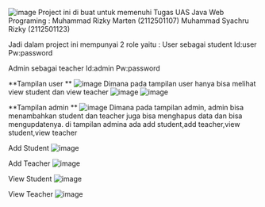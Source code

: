 ![image](https://github.com/SyachruRizky/School-Management-System/assets/102303552/f00c8ea4-df17-4507-aad4-f680d9387221)
Project ini di buat untuk memenuhi Tugas UAS Java Web Programing :
Muhammad Rizky Marten (2112501107)
Muhammad Syachru Rizky (2112501123)

Jadi dalam project ini mempunyai 2 role yaitu :
User sebagai student 
Id:user
Pw:password

Admin sebagai teacher 
Id:admin 
Pw:password

**Tampilan user **
![image](https://github.com/SyachruRizky/School-Management-System/assets/102303552/9281b91d-2f20-4170-9f69-ae088787ccfe)
Dimana pada tampilan user hanya bisa melihat view student dan view teacher 
![image](https://github.com/SyachruRizky/School-Management-System/assets/102303552/ead8ff4f-5d73-423c-bc32-3010a6f6f1dc)
![image](https://github.com/SyachruRizky/School-Management-System/assets/102303552/27a36e45-7975-4732-9d66-a7584a9c0f9b)

**Tampilan admin  **
![image](https://github.com/SyachruRizky/School-Management-System/assets/102303552/e4c1f608-0b14-436b-ac73-9958c5fb0ee3)
Dimana pada tampilan admin, admin bisa menambahkan student dan teacher juga bisa menghapus data dan bisa mengupdatenya. di tampilan admina ada add student,add teacher,view student,view teacher

Add Student
![image](https://github.com/SyachruRizky/School-Management-System/assets/102303552/eb19616c-7686-4d3d-b4ac-91bf31e8cd35)

Add Teacher
![image](https://github.com/SyachruRizky/School-Management-System/assets/102303552/9f6cfee0-e2f0-4c5c-81c8-b00bf6549bae)

View Student 
![image](https://github.com/SyachruRizky/School-Management-System/assets/102303552/306ba3fd-290b-4e50-b9b7-e85d33e98443)

View Teacher 
![image](https://github.com/SyachruRizky/School-Management-System/assets/102303552/f0b8c8cb-b2fb-4fd1-a35b-6af609d7f216)








